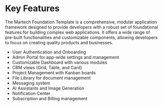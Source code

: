 # Key Features

The Martech Foundation Template is a comprehensive, modular application framework designed to provide developers with a robust set of foundational features for building complex web applications. It offers a wide range of pre-built functionalities and customizable components, allowing developers to focus on creating quality products and businesses.

* User Authentication and Onboarding
* Admin Portal for app-wide settings and management
* Customizable Dashboard with various modules
* CRM views (Grid, Table, and Card)
* Project Management with Kanban boards
* File Library for document management
* Messaging system
* AI Assistants and Image Generation
* Notification Center
* Subscription and Billing management
